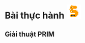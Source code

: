 # Bài thực hành <img src="https://raw.githubusercontent.com/Zenfection/Image/master/2021/10/08-14-42-25-icons8-5_cute.png" width="45">

## Giải thuật PRIM
